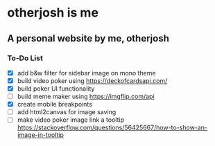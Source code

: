 # otherjosh is me
## A personal website by me, otherjosh

### To-Do List
- [x] add b&w filter for sidebar image on mono theme
- [x] build video poker using https://deckofcardsapi.com/
- [x] build poker UI functionality
- [ ] build meme maker using https://imgflip.com/api
- [x] create mobile breakpoints
- [ ] add html2canvas for image saving
- [ ] make video poker image link a tooltip https://stackoverflow.com/questions/56425667/how-to-show-an-image-in-tooltip